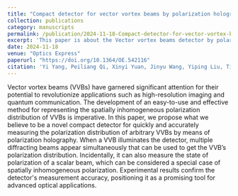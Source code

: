 ```yaml
---
title: "Compact detector for vector vortex beams by polarization holography "
collection: publications
category: manuscripts
permalink: /publication/2024-11-18-Compact-detector-for-vector-vortex-beams-by-polarization-holography 
excerpt: 'This paper is about the Vector vortex beams detector by polarization holography.'
date: 2024-11-18
venue: "Optics Express"
paperurl: "https://doi.org/10.1364/OE.542116"
citation: 'Yi Yang, Peiliang Qi, Xinyi Yuan, Jinyu Wang, Yiping Liu, Tian Ye, Xianmiao Xu, Di Zhang, Shenghui Ke, Shujun Zheng, et al. (2024). "Compact detector for vector vortex beams by polarization holography." <i>Optics Express</i>. 32(24), 43134-43145'
---
```


Vector vortex beams (VVBs) have garnered significant attention for their potential to revolutionize applications such as high-resolution imaging and quantum communication. The development of an easy-to-use and effective method for representing the spatially inhomogeneous polarization distribution of VVBs is imperative. In this paper, we propose what we believe to be a novel compact detector for quickly and accurately measuring the polarization distribution of arbitrary VVBs by means of polarization holography. When a VVB illuminates the detector, multiple diffracting beams appear simultaneously that can be used to get the VVB’s polarization distribution. Incidentally, it can also measure the state of polarization of a scalar beam, which can be considered a special case of spatially inhomogeneous polarization. Experimental results confirm the detector's measurement accuracy, positioning it as a promising tool for advanced optical applications.
